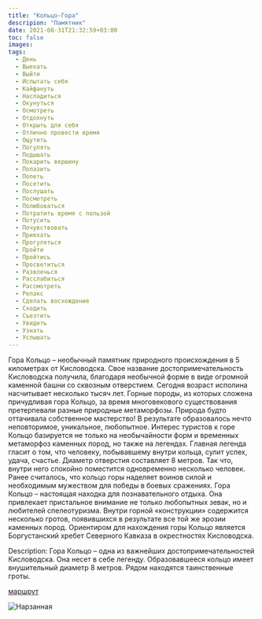 ```yaml
---
title: "Кольцо-Гора"
descripion: "Памятник"
date: 2021-08-31T21:32:59+03:00
toc: false
images:
tags:
  - День
  - Выехать
  - Выйти
  - Испытать себя
  - Кайфануть
  - Насладиться
  - Окунуться
  - Осмотреть
  - Отдохнуть
  - Открыть для себя
  - Отлично провести время
  - Ощутить
  - Погулять
  - Подышать
  - Покарить вершину
  - Полазить
  - Попеть
  - Посетить
  - Послушать 
  - Посмотреть
  - Полюбоваться
  - Потратить время с пользой
  - Потусить
  - Почувствовать
  - Приехать
  - Прогуляться
  - Пройти 
  - Пройтись
  - Просветиться
  - Развлечься
  - Расслабиться
  - Рассмотреть
  - Релакс
  - Сделать восхождение
  - Сходить
  - Съезтить
  - Увидеть
  - Узнать
  - Услышать 
---
```


Гора Кольцо – необычный памятник природного происхождения в 5 километрах от Кисловодска. Свое название достопримечательность Кисловодска получила, благодаря необычной форме в виде огромной каменной башни со сквозным отверстием.  Сегодня возраст исполина насчитывает несколько тысяч лет.
Горные породы, из которых сложена причудливая гора Кольцо, за время многовекового существования претерпевали разные природные метаморфозы. Природа будто оттачивала собственное мастерство! В результате образовалось нечто неповторимое, уникальное, любопытное.
Интерес туристов к горе Кольцо базируется не только на необычайности форм и временных метаморфоз каменных пород, но также на легендах. Главная легенда гласит о том, что человеку, побывавшему внутри кольца, сулит успех, удача, счастье. Диаметр отверстия составляет 8 метров. Так что, внутри него спокойно поместится одновременно несколько человек. Ранее считалось, что кольцо горы наделяет воинов силой и необходимым мужеством для победы в боевых сражениях.
Гора Кольцо – настоящая находка для познавательного отдыха. Она привлекает пристальное внимание не только любопытных зевак, но и любителей спелеотуризма. Внутри горной «конструкции» содержится несколько гротов, появившихся в результате все той же эрозии каменных пород.
Ориентиром для нахождения горы Кольцо является Боргустанский хребет Северного Кавказа в окрестностях Кисловодска.
 
 
Description:
Гора Кольцо – одна из важнейших достопримечательностей Кисловодска. Она несет в себе легенду. Образовавшееся кольцо имеет внушительный диаметр 8 метров. Рядом находятся таинственные гроты.

[маршрут](https://goo.gl/maps/E7G9LAs6Bg6viS3j7)

![Нарзанная](/img/koltso-gora-700x466.jpg)
